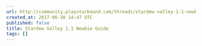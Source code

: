 ```yaml
---
url: http://community.playstarbound.com/threads/stardew-valley-1-1-newbie-guide.125018/
created_at: 2017-06-30 14:47 UTC
published: false
title: Stardew Valley 1.1 Newbie Guide
tags: []
---
```



